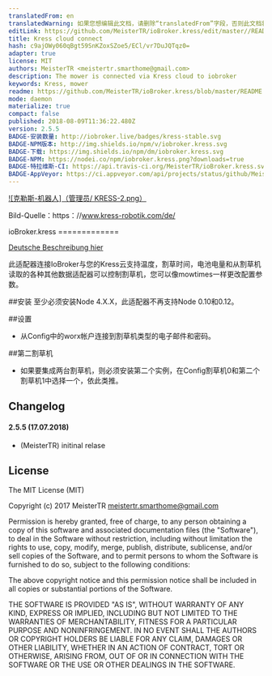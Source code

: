 ```yaml
---
translatedFrom: en
translatedWarning: 如果您想编辑此文档，请删除“translatedFrom”字段，否则此文档将再次自动翻译
editLink: https://github.com/MeisterTR/ioBroker.kress/edit/master//README.md
title: Kress cloud connect
hash: c9ajOWy060qBgt59SnKZoxSZoe5/ECl/vr7DuJQTqz0=
adapter: true
license: MIT
authors: MeisterTR <meistertr.smarthome@gmail.com>
description: The mower is connected via Kress cloud to iobroker
keywords: Kress, mower
readme: https://github.com/MeisterTR/ioBroker.kress/blob/master/README.md
mode: daemon
materialize: true
compact: false
published: 2018-08-09T11:36:22.480Z
version: 2.5.5
BADGE-安装数量: http://iobroker.live/badges/kress-stable.svg
BADGE-NPM版本: http://img.shields.io/npm/v/iobroker.kress.svg
BADGE-下载: https://img.shields.io/npm/dm/iobroker.kress.svg
BADGE-NPM: https://nodei.co/npm/iobroker.kress.png?downloads=true
BADGE-特拉维斯-CI: https://api.travis-ci.org/MeisterTR/ioBroker.kress.svg?branch=master
BADGE-AppVeyor: https://ci.appveyor.com/api/projects/status/github/MeisterTR/ioBroker.kress?branch=master&svg=true
---
```

[![克勒斯-机器人]（管理员/ KRESS-2.png）](https://www.kress-robotik.com/de/)

Bild-Quelle：https：//www.kress-robotik.com/de/

ioBroker.kress =============

[Deutsche Beschreibung hier](README_de.md)

此适配器连接IoBroker与您的Kress云支持温度，割草时间，电池电量和从割草机读取的各种其他数据适配器可以控制割草机，您可以像mowtimes一样更改配置参数。

##安装
至少必须安装Node 4.X.X，此适配器不再支持Node 0.10和0.12。

##设置
 - 从Config中的worx帐户连接到割草机类型的电子邮件和密码。

##第二割草机
 - 如果要集成两台割草机，则必须安装第二个实例，在Config割草机0和第二个割草机1中选择一个，依此类推。

## Changelog
#### 2.5.5 (17.07.2018)
* (MeisterTR) initinal relase

## License
The MIT License (MIT)

Copyright (c) 2017 MeisterTR <meistertr.smarthome@gmail.com>

Permission is hereby granted, free of charge, to any person obtaining a copy
of this software and associated documentation files (the "Software"), to deal
in the Software without restriction, including without limitation the rights
to use, copy, modify, merge, publish, distribute, sublicense, and/or sell
copies of the Software, and to permit persons to whom the Software is
furnished to do so, subject to the following conditions:

The above copyright notice and this permission notice shall be included in
all copies or substantial portions of the Software.

THE SOFTWARE IS PROVIDED "AS IS", WITHOUT WARRANTY OF ANY KIND, EXPRESS OR
IMPLIED, INCLUDING BUT NOT LIMITED TO THE WARRANTIES OF MERCHANTABILITY,
FITNESS FOR A PARTICULAR PURPOSE AND NONINFRINGEMENT. IN NO EVENT SHALL THE
AUTHORS OR COPYRIGHT HOLDERS BE LIABLE FOR ANY CLAIM, DAMAGES OR OTHER
LIABILITY, WHETHER IN AN ACTION OF CONTRACT, TORT OR OTHERWISE, ARISING FROM,
OUT OF OR IN CONNECTION WITH THE SOFTWARE OR THE USE OR OTHER DEALINGS IN
THE SOFTWARE.